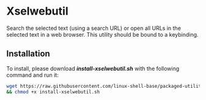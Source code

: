 
# Xselwebutil

Search the selected text (using a search URL) or open all URLs in the selected text in a web browser. This utility should be bound to a keybinding.

## Installation

To install, please download ***install-xselwebutil.sh*** with the following command and run it:

```bash
wget https://raw.githubusercontent.com/linux-shell-base/packaged-utilities/install/install-xselwebutil.sh \
&& chmod +x install-xselwebutil.sh
```

